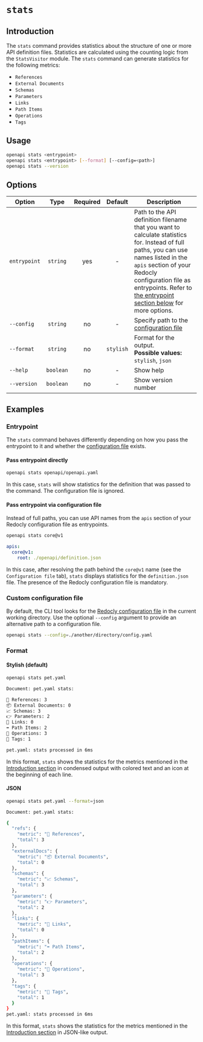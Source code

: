 # `stats`

## Introduction

The `stats` command provides statistics about the structure of one or more API definition files. Statistics are calculated using the counting logic from the `StatsVisitor` module. The `stats` command can generate statistics for the following metrics:

* `References`
* `External Documents`
* `Schemas`
* `Parameters`
* `Links`
* `Path Items`
* `Operations`
* `Tags`

## Usage

```bash
openapi stats <entrypoint>
openapi stats <entrypoint> [--format] [--config=<path>]
openapi stats --version
```

## Options

Option                    | Type      | Required     | Default     | Description
--------------------------|:---------:|:------------:|:-----------:|------------
`entrypoint`              | `string`  | yes          | -           | Path to the API definition filename that you want to calculate statistics for. Instead of full paths, you can use names listed in the `apis` section of your Redocly configuration file as entrypoints. Refer to [the entrypoint section below](#entrypoint) for more options.
`--config`                | `string`  | no           | -           | Specify path to the [configuration file](#custom-configuration-file)
`--format`                | `string`  | no           | `stylish`   | Format for the output.<br />**Possible values:** `stylish`, `json`
`--help`                  | `boolean` | no           | -           | Show help
`--version`               | `boolean` | no           | -           | Show version number

## Examples

### Entrypoint

The `stats` command behaves differently depending on how you pass the entrypoint to it and whether the [configuration file](#custom-configuration-file) exists.

#### Pass entrypoint directly

```bash
openapi stats openapi/openapi.yaml
```

In this case, `stats` will show statistics for the definition that was passed to the command. The configuration file is ignored.

#### Pass entrypoint via configuration file

Instead of full paths, you can use API names from the `apis` section of your Redocly configuration file as entrypoints.

```bash Command
openapi stats core@v1
```

```yaml Configuration file
apis:
  core@v1:
    root: ./openapi/definition.json
```

In this case, after resolving the path behind the `core@v1` name (see the `Configuration file` tab), `stats` displays statistics for the `definition.json` file. The presence of the Redocly configuration file is mandatory.


### Custom configuration file

By default, the CLI tool looks for the [Redocly configuration file](/docs/cli/configuration/configuration-file.mdx) in the current working directory. Use the optional `--config` argument to provide an alternative path to a configuration file.

```bash
openapi stats --config=./another/directory/config.yaml
```

### Format

#### Stylish (default)

```bash Request
openapi stats pet.yaml
```

```bash Output
Document: pet.yaml stats:

🚗 References: 3
📦 External Documents: 0
📈 Schemas: 3
👉 Parameters: 2
🔗 Links: 0
➡️ Path Items: 2
👷 Operations: 3
🔖 Tags: 1

pet.yaml: stats processed in 6ms
```

In this format, `stats` shows the statistics for the metrics mentioned in the [Introduction section](#introduction) in condensed output with colored text and an icon at the beginning of each line.

#### JSON

```bash Command
openapi stats pet.yaml --format=json
```

```bash Output
Document: pet.yaml stats:

{
  "refs": {
    "metric": "🚗 References",
    "total": 3
  },
  "externalDocs": {
    "metric": "📦 External Documents",
    "total": 0
  },
  "schemas": {
    "metric": "📈 Schemas",
    "total": 3
  },
  "parameters": {
    "metric": "👉 Parameters",
    "total": 2
  },
  "links": {
    "metric": "🔗 Links",
    "total": 0
  },
  "pathItems": {
    "metric": "➡️ Path Items",
    "total": 2
  },
  "operations": {
    "metric": "👷 Operations",
    "total": 3
  },
  "tags": {
    "metric": "🔖 Tags",
    "total": 1
  }
}
pet.yaml: stats processed in 6ms
```

In this format, `stats` shows the statistics for the metrics mentioned in the [Introduction section](#introduction) in JSON-like output.
